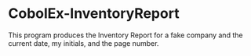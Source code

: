 # CobolEx-InventoryReport
This program produces the Inventory Report for a fake company and the current date, my initials, and the page number.
